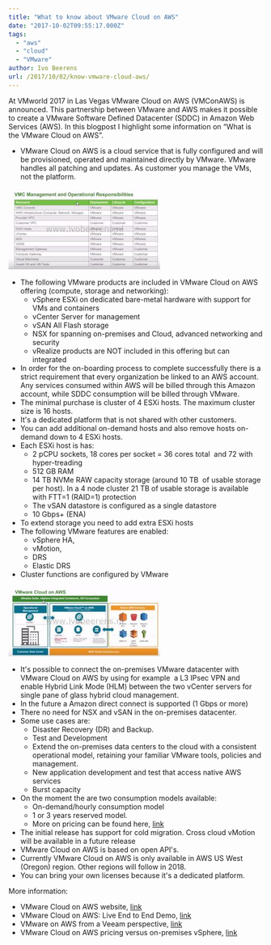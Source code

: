 ```yaml
---
title: "What to know about VMware Cloud on AWS"
date: "2017-10-02T09:55:17.000Z"
tags: 
  - "aws"
  - "cloud"
  - "VMware"
author: Ivo Beerens
url: /2017/10/02/know-vmware-cloud-aws/
---
```


At VMworld 2017 in Las Vegas VMware Cloud on AWS (VMConAWS) is announced. This partnership between VMware and AWS makes it possible to create a VMware Software Defined Datacenter (SDDC) in Amazon Web Services (AWS). In this blogpost I highlight some information on “What is the VMware Cloud on AWS”.

- VMware Cloud on AWS is a cloud service that is fully configured and will be provisioned, operated and maintained directly by VMware. VMware handles all patching and updates. As customer you manage the VMs, not the platform.

[![](images/1-300x161.jpg)](images/1.jpg)

- The following VMware products are included in VMware Cloud on AWS offering (compute, storage and networking):
    - vSphere ESXi on dedicated bare-metal hardware with support for VMs and containers
    - vCenter Server for management
    - vSAN All Flash storage
    - NSX for spanning on-premises and Cloud, advanced networking and security
    - vRealize products are NOT included in this offering but can integrated
- In order for the on-boarding process to complete successfully there is a strict requirement that every organization be linked to an AWS account. Any services consumed within AWS will be billed through this Amazon account, while SDDC consumption will be billed through VMware.
- The minimal purchase is cluster of 4 ESXi hosts. The maximum cluster size is 16 hosts.
- It's a dedicated platform that is not shared with other customers.
- You can add additional on-demand hosts and also remove hosts on-demand down to 4 ESXi hosts.
- Each ESXi host is has:
    - 2 pCPU sockets, 18 cores per socket = 36 cores total  and 72 with hyper-treading
    - 512 GB RAM
    - 14 TB NVMe RAW capacity storage (around 10 TB  of usable storage per host). In a 4 node cluster 21 TB of usable storage is available with FTT=1 (RAID=1) protection
    - The vSAN datastore is configured as a single datastore
    - 10 Gbps+ (ENA)
- To extend storage you need to add extra ESXi hosts
- The following VMware features are enabled:
    - vSphere HA,
    - vMotion,
    - DRS
    - Elastic DRS
- Cluster functions are configured by VMware

[![](images/3-300x140.jpg)](images/3.jpg)

- It's possible to connect the on-premises VMware datacenter with VMware Cloud on AWS by using for example  a L3 IPsec VPN and enable Hybrid Link Mode (HLM) between the two vCenter servers for single pane of glass hybrid cloud management.
- In the future a Amazon direct connect is supported (1 Gbps or more)
- There no need for NSX and vSAN in the on-premises datacenter.
- Some use cases are:
    - Disaster Recovery (DR) and Backup.
    - Test and Development
    - Extend the on-premises data centers to the cloud with a consistent operational model, retaining your familiar VMware tools, policies and management.
    - New application development and test that access native AWS services
    - Burst capacity
- On the moment the are two consumption models available:
    - On-demand/hourly consumption model
    - 1 or 3 years reserved model.
    - More on pricing can be found here, [link](https://cloud.VMware.com/vmc-aws/pricing)
- The initial release has support for cold migration. Cross cloud vMotion will be available in a future release
- VMware Cloud on AWS is based on open API's.
- Currently VMware Cloud on AWS is only available in AWS US West (Oregon) region. Other regions will follow in 2018.
- You can bring your own licenses because it's a dedicated platform.

More information:

- VMware Cloud on AWS website, [link](https://cloud.VMware.com/vmc-aws)
- VMware Cloud on AWS: Live End to End Demo, [link](https://www.youtube.com/watch?v=JI_BUvgfXRg&feature=youtu.be)
- VMware on AWS from a Veeam perspective, [link](https://vzilla.co.uk/vzilla-blog/VMware-aws-will-look-veeam-perspective)
- VMware Cloud on AWS pricing versus on-premises vSphere, [link](http://searchservervirtualization.techtarget.com/tip/VMware-Cloud-on-AWS-pricing-versus-on-premises-vSphere)